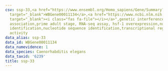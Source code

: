 ```yaml
---
csv: ssp-33,<a href="https://www.ensembl.org/Homo_sapiens/Gene/Summary?db=core;g=WBGene00011134"
  target="_blank">WBGene00011134</a>,<a href="https://www.ncbi.nlm.nih.gov/pubmed/30894454"
  target="_blank"><i class="fas fa-file"></i></a>",genetic interference,functional
  association,prime adult stage, RNA-seq assay, hsf-1 overexpression,nucleotide sequence
  identification,nucleotide sequence identification,transcriptional regulation,up-regulates
  activity
data_alias: ssp-33
data_id: WBGene00011134
data_numevidence: 1
data_species: Caenorhabditis elegans
data_taxid: '6239'
title: ssp-33
---
```

